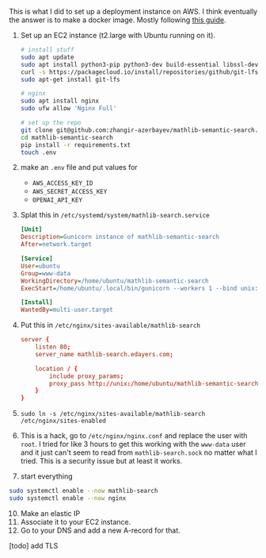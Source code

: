 This is what I did to set up a deployment instance on AWS.
I think eventually the answer is to make a docker image.
Mostly following [this guide](https://www.digitalocean.com/community/tutorials/how-to-serve-flask-applications-with-gunicorn-and-nginx-on-ubuntu-18-04).

1. Set up an EC2 instance (t2.large with Ubuntu running on it).

    ```sh
    # install stuff
    sudo apt update
    sudo apt install python3-pip python3-dev build-essential libssl-dev libffi-dev python3-setuptools
    curl -s https://packagecloud.io/install/repositories/github/git-lfs/script.deb.sh | sudo bash
    sudo apt-get install git-lfs

    # nginx
    sudo apt install nginx
    sudo ufw allow 'Nginx Full'

    # set up the repo
    git clone git@github.com:zhangir-azerbayev/mathlib-semantic-search.git
    cd mathlib-semantic-search
    pip install -r requirements.txt
    touch .env
    ```

10. make an `.env` file and put values for
    - `AWS_ACCESS_KEY_ID`
    - `AWS_SECRET_ACCESS_KEY`
    - `OPENAI_API_KEY`

12. Splat this in `/etc/systemd/system/mathlib-search.service`
    ```ini
    [Unit]
    Description=Gunicorn instance of mathlib-semantic-search
    After=network.target

    [Service]
    User=ubuntu
    Group=www-data
    WorkingDirectory=/home/ubuntu/mathlib-semantic-search
    ExecStart=/home/ubuntu/.local/bin/gunicorn --workers 1 --bind unix:mathlib-search.sock -m 777 src.web:app

    [Install]
    WantedBy=multi-user.target
    ```
14. Put this in `/etc/nginx/sites-available/mathlib-search`
    ```conf
    server {
        listen 80;
        server_name mathlib-search.edayers.com;

        location / {
            include proxy_params;
            proxy_pass http://unix:/home/ubuntu/mathlib-semantic-search/mathlib-search.sock;
        }
    }
    ```
12. `sudo ln -s /etc/nginx/sites-available/mathlib-search /etc/nginx/sites-enabled`
15. This is a hack, go to `/etc/nginx/nginx.conf` and replace the user with `root`. I tried for like 3 hours to get this working with the `www-data` user and it just can't seem to read from `mathlib-search.sock` no matter what I tried. This is a security issue but at least it works.
13. start everything
   ```sh
   sudo systemctl enable --now mathlib-search
   sudo systemctl enable --now nginx
   ```

10. Make an elastic IP
11. Associate it to your EC2 instance.
12. Go to your DNS and add a new A-record for that.

[todo] add TLS